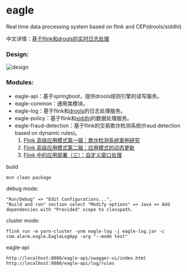 # eagle
Real time data processing system based on flink and CEP(drools/siddhi) 

中文详情：[基于flink和drools的实时日志处理](https://www.cnblogs.com/luxiaoxun/p/13197981.html)

### Design:
![design](https://github.com/luxiaoxun/eagle/blob/master/picture/eagle-design.png)

### Modules:
* eagle-api：基于springboot，提供drools规则引擎的读写服务。
* eagle-common：通用类模块。
* eagle-log：基于flink和[drools](https://github.com/kiegroup/drools)的日志处理服务。
* eagle-policy：基于flink和[siddhi](https://github.com/siddhi-io/siddhi)的数据处理服务。
* eagle-fraud-detection：基于flink的交易欺诈检测系统(fraud detection based on dynamic rules)。 
    1. [Flink 高级应用模式第一辑：欺诈检测系统案例研究](https://www.infoq.cn/article/dR1m9FfB1gEtvggKvlVX)
    2. [Flink 高级应用模式第二辑：应用模式的动态更新](https://www.infoq.cn/article/KFT2f79afVkNfIy6MRGg)
    3. [Flink 中的应用部署（三）：自定义窗口处理](https://www.infoq.cn/article/3Xiw36wSyK6J9G40jA9F)

build
```
mvn clean package
```

debug mode:
```
"Run/Debug" => "Edit Configurations...",
"Build and run" section select "Modify options" => Java => Add dependencies with "Provided" scope to classpath.
```
cluster mode:
```
flink run -m yarn-cluster -ynm eagle-log -j eagle-log.jar -c com.alarm.eagle.EagleLogApp -arg "--mode test" 
```

eagle-api
```
http://localhost:8080/eagle-api/swagger-ui/index.html
http://localhost:8080/eagle-api/log/rules
```
